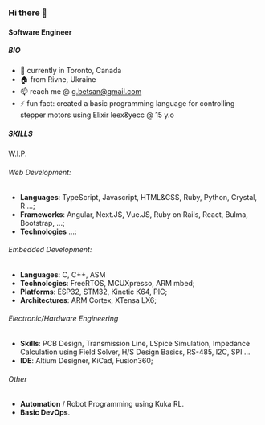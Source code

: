 ### Hi there 👋

#### Software Engineer

##### BIO
 - 📍 currently in  Toronto, Canada
 - 🏠 from          Rivne, Ukraine
 - 📫 reach me @ g.betsan@gmail.com
 - ⚡  fun fact: created a basic programming language for controlling stepper motors using Elixir leex&yecc @ 15 y.o

##### SKILLS
 W.I.P. 
 ###### Web Development:
  - **Languages**: TypeScript, Javascript, HTML&CSS, Ruby, Python, Crystal, R ...;  
  - **Frameworks**: Angular, Next.JS, Vue.JS, Ruby on Rails, React, Bulma, Bootstrap, ...;   
  - **Technologies** ...:  
  
 ###### Embedded Development: 
  - **Languages**: C, C++, ASM  
  - **Technologies**: FreeRTOS, MCUXpresso, ARM mbed; 
  - **Platforms**: ESP32, STM32, Kinetic K64, PIC;  
  - **Architectures**: ARM Cortex, XTensa LX6;  
 
 ###### Electronic/Hardware Engineering
  - **Skills**: PCB Design, Transmission Line, LSpice Simulation, Impedance Calculation using Field Solver, H/S Design Basics, RS-485, I2C, SPI ...    
  - **IDE**: Altium Designer, KiCad, Fusion360; 
  
 ###### Other
  - **Automation** / Robot Programming using Kuka RL.  
  - **Basic DevOps**.  
  
